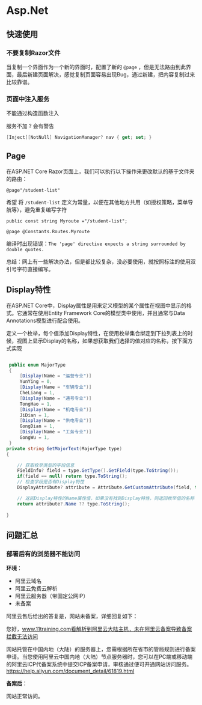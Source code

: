 # Asp.Net

## 快速使用

### 不要复制Razor文件

当复制一个界面作为一个新的界面时，配置了新的 `@page` ，但是无法路由到此界面，最后新建页面解决，感觉复制页面容易出现Bug，通过新建，把内容复制过来比较靠谱。

### 页面中注入服务

不能通过构造函数注入

服务不加 ? 会有警告

```c#
[Inject][NotNull] NavigationManager? nav { get; set; }
```

## Page

在ASP.NET Core Razor页面上，我们可以执行以下操作来更改默认的基于文件夹的路由：

```razor
@page"/student-list"
```

希望 将 `/student-list` 定义为常量，以便在其他地方共用（如授权策略，菜单导航等），避免重复编写字符

```
public const string Myroute ="/student-list";
```

```razor
@page @Constants.Routes.Myroute
```

编译时出现错误：`The 'page' directive expects a string surrounded by double quotes.`

总结：网上有一些解决办法，但是都比较复杂，没必要使用，就按照标注的使用双引号字符直接编写。

## Display特性

在ASP.NET Core中，Display属性是用来定义模型的某个属性在视图中显示的格式。它通常在使用Entity Framework Core的模型类中使用，并且通常与Data Annotations模型进行配合使用。

定义一个枚举，每个值添加Display特性，在使用枚举集合绑定到下拉列表上的时候，视图上显示Display的名称，如果想获取我们选择的值对应的名称，按下面方式实现

```csharp

 public enum MajorType
 {
     [Display(Name = "运营专业")]
     YunYing = 0,
     [Display(Name = "车辆专业")]
     CheLiang = 1,
     [Display(Name = "通号专业")]
     TongHao = 1,
     [Display(Name = "机电专业")]
     JiDian = 1,
     [Display(Name = "供电专业")]
     GongDian = 1,
     [Display(Name = "工务专业")]
     GongWu = 1,
 }
private string GetMajorText(MajorType type)
{

    // 获取枚举类型的字段信息  
    FieldInfo? field = type.GetType().GetField(type.ToString());
    if(field == null) return type.ToString();
    // 检查字段是否有Display特性  
    DisplayAttribute? attribute = Attribute.GetCustomAttribute(field, typeof(DisplayAttribute)) as DisplayAttribute;

    // 返回Display特性的Name属性值，如果没有找到Display特性，则返回枚举值的名称  
    return attribute?.Name ?? type.ToString();
  
}
```

## 问题汇总

### 部署后有的浏览器不能访问

**环境**：

- 阿里云域名
- 阿里云免费云解析
- 阿里云服务器（带固定公网IP）
- 未备案

阿里云售后给出的答复是，网站未备案，详细回复如下：

您好，www.11training.com看解析到阿里云大陆主机，未在阿里云备案导致备案拦截无法访问

网站托管在中国内地（大陆）的服务器上，您需根据所在省市的管局规则进行备案申请。当您使用阿里云中国内地（大陆）节点服务器时，您可以在PC端或移动端的阿里云ICP代备案系统中提交ICP备案申请，审核通过便可开通网站访问服务。
https://help.aliyun.com/document_detail/61819.html

**备案后**：

网站正常访问。
